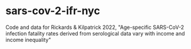 # sars-cov-2-ifr-nyc
Code and data for Rickards &amp; Kilpatrick 2022, "Age-specific SARS-CoV-2 infection fatality rates derived from serological data vary with income and income inequality"
